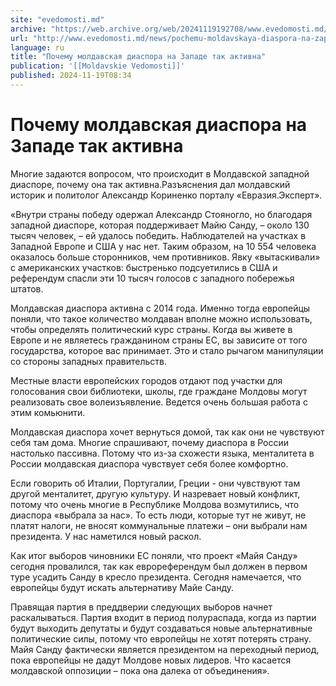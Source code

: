 ```yaml
---
site: "evedomosti.md"
archive: "https://web.archive.org/web/20241119192708/www.evedomosti.md/news/pochemu-moldavskaya-diaspora-na-zapade-tak-aktivna"
url: "http://www.evedomosti.md/news/pochemu-moldavskaya-diaspora-na-zapade-tak-aktivna"
language: ru
title: "Почему молдавская диаспора на Западе так активна"
publication: '[[Moldavskie Vedomosti]]'
published: 2024-11-19T08:34
---
```


# Почему молдавская диаспора на Западе так активна

Многие задаются вопросом, что происходит в Молдавской западной диаспоре, почему она так активна.Разъяснения дал молдавский историк и политолог Александр Кориненко порталу «Евразия.Эксперт».

«Внутри страны победу одержал Александр Стояногло, но благодаря западной диаспоре, которая поддерживает Майю Санду, – около 130 тысяч человек, – ей удалось победить. Наблюдателей на участках в Западной Европе и США у нас нет. Таким образом, на 10 554 человека оказалось больше сторонников, чем противников. Явку «вытаскивали» с американских участков: быстренько подсуетились в США и референдум спасли эти 10 тысяч голосов с западного побережья штатов.

Молдавская диаспора активна с 2014 года. Именно тогда европейцы поняли, что такое количество молдаван вполне можно использовать, чтобы определять политический курс страны. Когда вы живете в Европе и не являетесь гражданином страны ЕС, вы зависите от того государства, которое вас принимает. Это и стало рычагом манипуляции со стороны западных правительств.

Местные власти европейских городов отдают под участки для голосования свои библиотеки, школы, где граждане Молдовы могут реализовать свое волеизъявление. Ведется очень большая работа с этим комьюнити.

Молдавская диаспора хочет вернуться домой, так как они не чувствуют себя там дома. Многие спрашивают, почему диаспора в России настолько пассивна. Потому что из-за схожести языка, менталитета в России молдавская диаспора чувствует себя более комфортно.

Если говорить об Италии, Португалии, Греции - они чувствуют там другой менталитет, другую культуру. И назревает новый конфликт, потому что очень многие в Республике Молдова возмутились, что диаспора «выбрала за нас». То есть люди, которые тут не живут, не платят налоги, не вносят коммунальные платежи – они выбрали нам президента. У нас наметился новый раскол.

Как итог выборов чиновники ЕС поняли, что проект «Майя Санду» сегодня провалился, так как еврореферендум был должен в первом туре усадить Санду в кресло президента. Сегодня намечается, что европейцы будут искать альтернативу Майе Санду.

Правящая партия в преддверии следующих выборов начнет раскалываться. Партия входит в период полураспада, когда из партии будут выходить депутаты и будут создаваться новые альтернативные политические силы, потому что европейцы не хотят потерять страну. Майя Санду фактически является президентом на переходный период, пока европейцы не дадут Молдове новых лидеров. Что касается молдавской оппозиции – пока она далека от объединения».